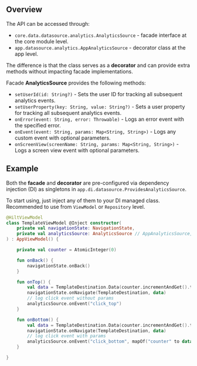 ## Overview

The API can be accessed through:
- `core.data.datasource.analytics.AnalyticsSource` - facade interface at the core module level.
- `app.datasource.analytics.AppAnalyticsSource` - decorator class at the app level.

The difference is that the class serves as a **decorator** and can provide extra methods without impacting facade implementations. 

Facade **AnalyticsSource** provides the following methods:

- `setUserId(id: String?)` - Sets the user ID for tracking all subsequent analytics events.
- `setUserProperty(key: String, value: String?)` - Sets a user property for tracking all subsequent analytics events.
- `onError(event: String, error: Throwable)` - Logs an error event with the specified error.
- `onEvent(event: String, params: Map<String, String>)` - Logs any custom event with optional parameters.
- `onScreenView(screenName: String, params: Map<String, String>)` - Logs a screen view event with optional parameters.

## Example

Both the **facade** and **decorator** are pre-configured via dependency injection (DI) as singletons in `app.di.datasource.ProvidesAnalyticsSource`.

To start using, just inject any of them to your DI managed class. Recommended to use from `ViewModel` or `Repository` level.

```kotlin
@HiltViewModel
class TemplateViewModel @Inject constructor(
    private val navigationState: NavigationState,
    private val analyticsSource: AnalyticsSource // AppAnalyticsSource,
) : AppViewModel() {

    private val counter = AtomicInteger(0)

    fun onBack() {
        navigationState.onBack()
    }

    fun onTop() {
        val data = TemplateDestination.Data(counter.incrementAndGet().toString())
        navigationState.onNavigate(TemplateDestination, data)
        // log click event without params
        analyticsSource.onEvent("click_top")
    }

    fun onBottom() {
        val data = TemplateDestination.Data(counter.incrementAndGet().toString())
        navigationState.onNavigate(TemplateDestination, data)
        // log click event with params
        analyticsSource.onEvent("click_bottom", mapOf("counter" to data.title))
    }

}
```